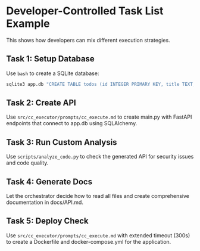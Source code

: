 # Developer-Controlled Task List Example

This shows how developers can mix different execution strategies.

## Task 1: Setup Database
Use `bash` to create a SQLite database:
```bash
sqlite3 app.db "CREATE TABLE todos (id INTEGER PRIMARY KEY, title TEXT, completed BOOLEAN);"
```

## Task 2: Create API
Use `src/cc_executor/prompts/cc_execute.md` to create main.py with FastAPI endpoints that connect to app.db using SQLAlchemy.

## Task 3: Run Custom Analysis
Use `scripts/analyze_code.py` to check the generated API for security issues and code quality.

## Task 4: Generate Docs
Let the orchestrator decide how to read all files and create comprehensive documentation in docs/API.md.

## Task 5: Deploy Check
Use `src/cc_executor/prompts/cc_execute.md` with extended timeout (300s) to create a Dockerfile and docker-compose.yml for the application.